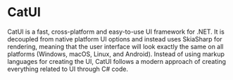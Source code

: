 # CatUI

CatUI is a fast, cross-platform and easy-to-use UI framework for .NET. It is decoupled from native platform UI options
and instead uses SkiaSharp for rendering, meaning that the user interface will look exactly the same on all platforms
(Windows, macOS, Linux, and Android). Instead of using markup languages for creating the UI, CatUI follows a modern
approach of creating everything related to UI through C# code.
